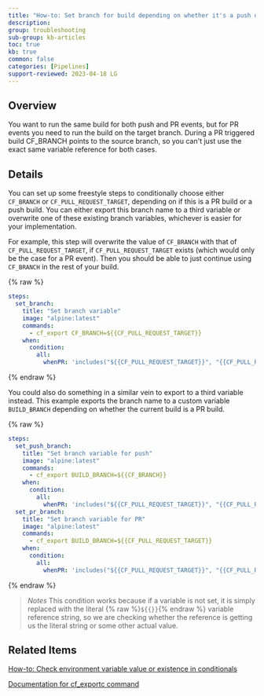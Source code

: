 ```yaml
---
title: "How-to: Set branch for build depending on whether it's a push or PR event"
description: 
group: troubleshooting
sub-group: kb-articles
toc: true
kb: true
common: false
categories: [Pipelines]
support-reviewed: 2023-04-18 LG
---
```


## Overview

You want to run the same build for both push and PR events, but for PR events you need to run the build on the target branch. During a PR triggered build CF_BRANCH points to the source branch, so you can't just use the exact same variable reference for both cases.

## Details

You can set up some freestyle steps to conditionally choose either `CF_BRANCH` or `CF_PULL_REQUEST_TARGET`, depending on if this is a PR build or a push build. You can either export this branch name to a third variable or overwrite one of these existing branch variables, whichever is easier for your implementation.

For example, this step will overwrite the value of `CF_BRANCH` with that of `CF_PULL_REQUEST_TARGET`, if `CF_PULL_REQUEST_TARGET` exists (which would only be the case for a PR event). Then you should be able to just continue using `CF_BRANCH` in the rest of your build.

{% raw %}

```yaml
steps:
  set_branch:
    title: "Set branch variable"
    image: "alpine:latest"
    commands:
      - cf_export CF_BRANCH=${{CF_PULL_REQUEST_TARGET}}
    when:
      condition:
        all:
          whenPR: 'includes("${{CF_PULL_REQUEST_TARGET}}", "{{CF_PULL_REQUEST_TARGET}}") == false'
```

{% endraw %}

You could also do something in a similar vein to export to a third variable instead. This example exports the branch name to a custom variable `BUILD_BRANCH` depending on whether the current build is a PR build.

{% raw %}

```yaml
steps:
  set_push_branch:
    title: "Set branch variable for push"
    image: "alpine:latest"
    commands:
      - cf_export BUILD_BRANCH=${{CF_BRANCH}}
    when:
      condition:
        all:
          whenPR: 'includes("${{CF_PULL_REQUEST_TARGET}}", "{{CF_PULL_REQUEST_TARGET}}") == true'
  set_pr_branch:
    title: "Set branch variable for PR"
    image: "alpine:latest"
    commands:
      - cf_export BUILD_BRANCH=${{CF_PULL_REQUEST_TARGET}}
    when:
      condition:
        all:
          whenPR: 'includes("${{CF_PULL_REQUEST_TARGET}}", "{{CF_PULL_REQUEST_TARGET}}") == false'
```

{% endraw %}

>_Notes_ This condition works because if a variable is not set, it is simply replaced with the literal {% raw %}`${{}}`{% endraw %} variable reference string, so we are checking whether the reference is getting us the literal string or some other
actual value.

## Related Items

[How-to: Check environment variable value or existence in conditionals]({{site.baseurl}}/docs/troubleshooting/kb-articles/check-env-vars-in-conditionals/)

[Documentation for cf_exportc command]({{site.baseurl}}/docs/pipelines/variables/#using-cf_export-command)
